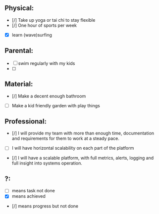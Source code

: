
Physical:
-----------
- [/] Take up yoga or tai chi to stay flexible
- [/] One hour of sports per week
- [x] learn (wave)surfing

Parental:
---------
- [ ] swim regularly with my kids
- [ ] 

Material:
-----------
- [/] Make a decent enough bathroom
- [ ] Make a kid friendly garden with play things

Professional:
-----------
- [/] I will provide my team with more than enough time, documentation and requirements for them to work at a steady pace.
- [ ] I will have horizontal scalability on each part of the platform
- [/] I will have a scalable platform, with full metrics, alerts, logging and full insight into systems operation.

?:
--
- [ ] means task not done
- [x] means achieved
- [/] means progress but not done
